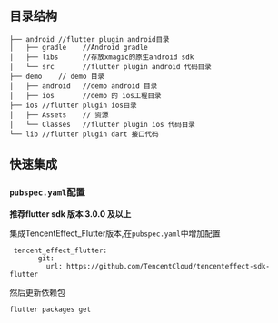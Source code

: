 ## 目录结构

```
├── android	//flutter plugin android目录
│   ├── gradle    //Android gradle
│   ├── libs      //存放xmagic的原生android sdk
│   └── src       //flutter plugin android 代码目录
├── demo	// demo 目录
│   ├── android   //demo android 目录
│   ├── ios       //demo 的 ios工程目录
├── ios	//flutter plugin ios目录
│   ├── Assets    // 资源
│   └── Classes   //flutter plugin ios 代码目录
└── lib	//flutter plugin dart 接口代码
```

## 快速集成

### `pubspec.yaml`配置

**推荐flutter sdk 版本 3.0.0 及以上**

集成TencentEffect_Flutter版本,在`pubspec.yaml`中增加配置

```
 tencent_effect_flutter:
       git:
         url: https://github.com/TencentCloud/tencenteffect-sdk-flutter
```

然后更新依赖包

```
flutter packages get
```

